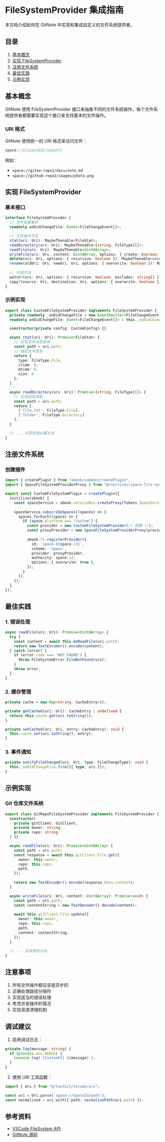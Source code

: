# FileSystemProvider 集成指南

本文档介绍如何在 GitNote 中实现和集成自定义的文件系统提供者。

## 目录

1. [基本概念](#基本概念)
2. [实现 FileSystemProvider](#实现-filesystemprovider)
3. [注册文件系统](#注册文件系统)
4. [最佳实践](#最佳实践)
5. [示例实现](#示例实现)

## 基本概念

GitNote 使用 FileSystemProvider 接口来抽象不同的文件系统操作。每个文件系统提供者都需要实现这个接口来支持基本的文件操作。

### URI 格式

GitNote 使用统一的 URI 格式来访问文件：

```typescript
space://${spaceId}/${path}
```

例如：
- `space://gitee-repo1/docs/note.md`
- `space://github-repo2/images/photo.png`

## 实现 FileSystemProvider

### 基本接口

```typescript
interface FileSystemProvider {
  // 文件变更事件
  readonly onDidChangeFile: Event<FileChangeEvent[]>;

  // 文件操作方法
  stat(uri: Uri): MaybeThenable<FileStat>;
  readDirectory(uri: Uri): MaybeThenable<[string, FileType][]>;
  readFile(uri: Uri): MaybeThenable<Uint8Array>;
  writeFile(uri: Uri, content: Uint8Array, options: { create: boolean; overwrite: boolean }): MaybeThenable<void>;
  delete(uri: Uri, options: { recursive: boolean }): MaybeThenable<void>;
  rename(oldUri: Uri, newUri: Uri, options: { overwrite: boolean }): MaybeThenable<void>;
  
  // 可选方法
  watch?(uri: Uri, options: { recursive: boolean; excludes: string[] }): Disposable;
  copy?(source: Uri, destination: Uri, options: { overwrite: boolean }): MaybeThenable<void>;
}
```

### 示例实现

```typescript
export class CustomFileSystemProvider implements FileSystemProvider {
  private readonly _onDidChangeFile = new EventEmitter<FileChangeEvent[]>();
  readonly onDidChangeFile: Event<FileChangeEvent[]> = this._onDidChangeFile.event;

  constructor(private config: CustomConfig) {}

  async stat(uri: Uri): Promise<FileStat> {
    // 实现文件状态查询
    const path = uri.path;
    // 返回文件信息
    return {
      type: FileType.File,
      ctime: 0,
      mtime: 0,
      size: 0
    };
  }

  async readDirectory(uri: Uri): Promise<[string, FileType][]> {
    // 实现目录读取
    const path = uri.path;
    return [
      ['file.txt', FileType.File],
      ['folder', FileType.Directory]
    ];
  }

  // ... 实现其他必要方法
}
```

## 注册文件系统

### 创建插件

```typescript
import { createPlugin } from "xbook/common/createPlugin";
import { SpaceFileSystemProviderProxy } from "@/services/space-file-system-provider-proxy";

export const CustomFileSystemPlugin = createPlugin({
  initilize(xbook) {
    const spaceService = xbook.serviceBus.createProxy(Tokens.SpaceService);
    
    spaceService.subscribeSpaces((spaces) => {
      spaces.forEach((space) => {
        if (space.platform === "custom") {
          const provider = new CustomFileSystemProvider(/* 配置 */);
          const proxyProvider = new SpaceFileSystemProviderProxy(provider, space.id);
          
          xbook.fs.registerProvider({
            id: `space-${space.id}`,
            scheme: 'space',
            provider: proxyProvider,
            authority: space.id,
            options: { overwrite: true },
          });
        }
      });
    });
  },
});
```

## 最佳实践

### 1. 错误处理

```typescript
async readFile(uri: Uri): Promise<Uint8Array> {
  try {
    const content = await this.doReadFile(uri.path);
    return new TextEncoder().encode(content);
  } catch (error) {
    if (error.code === 'NOT_FOUND') {
      throw FileSystemError.FileNotFound(uri);
    }
    throw error;
  }
}
```

### 2. 缓存管理

```typescript
private cache = new Map<string, CacheEntry>();

private getCached(uri: Uri): CacheEntry | undefined {
  return this.cache.get(uri.toString());
}

private setCached(uri: Uri, entry: CacheEntry): void {
  this.cache.set(uri.toString(), entry);
}
```

### 3. 事件通知

```typescript
private notifyFileChanged(uri: Uri, type: FileChangeType): void {
  this._onDidChangeFile.fire([{ type, uri }]);
}
```

## 示例实现

### Git 仓库文件系统

```typescript
export class GitRepoFileSystemProvider implements FileSystemProvider {
  constructor(
    private gitClient: GitClient,
    private owner: string,
    private repo: string
  ) {}

  async readFile(uri: Uri): Promise<Uint8Array> {
    const path = uri.path;
    const response = await this.gitClient.File.get({
      owner: this.owner,
      repo: this.repo,
      path,
    });
    
    return new TextEncoder().encode(response.data.content);
  }

  async writeFile(uri: Uri, content: Uint8Array): Promise<void> {
    const path = uri.path;
    const contentString = new TextDecoder().decode(content);
    
    await this.gitClient.File.update({
      owner: this.owner,
      repo: this.repo,
      path,
      content: contentString,
    });
  }
  
  // ... 实现其他方法
}
```

## 注意事项

1. 所有文件操作都应该是异步的
2. 正确处理路径分隔符
3. 实现适当的错误处理
4. 考虑并发操作的情况
5. 实现资源清理机制

## 调试建议

1. 启用调试日志：

```typescript
private log(message: string) {
  if (process.env.DEBUG) {
    console.log(`[CustomFS] ${message}`);
  }
}
```

2. 使用 URI 工具函数：

```typescript
import { Uri } from "@/toolkit/vscode/uri";

const uri = Uri.parse('space://spaceId/path');
const normalized = uri.with({ path: normalizePath(uri.path) });
```

## 参考资料

- [VSCode FileSystem API](https://code.visualstudio.com/api/references/vscode-api#FileSystem)
- [GitNote 源码](https://github.com/yourusername/gitnote) 